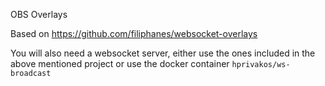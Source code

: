 OBS Overlays

Based on https://github.com/filiphanes/websocket-overlays

You will also need a websocket server, either use the ones included in the above mentioned project or use the docker container `hprivakos/ws-broadcast`
